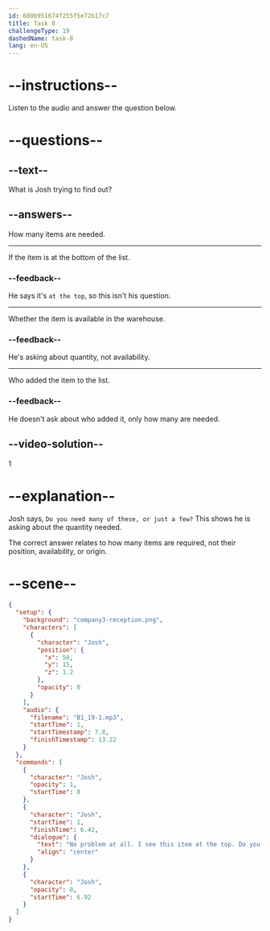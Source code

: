 ```yaml
---
id: 680b951674f255f5e72b17c7
title: Task 8
challengeType: 19
dashedName: task-8
lang: en-US
---
```


<!-- (Audio) Josh: No problem at all. I see this item at the top. Do you need many of these, or just a few? -->

# --instructions--

Listen to the audio and answer the question below.

# --questions--

## --text--

What is Josh trying to find out?

## --answers--

How many items are needed.

---

If the item is at the bottom of the list.

### --feedback--

He says it's `at the top`, so this isn't his question.

---

Whether the item is available in the warehouse.

### --feedback--

He's asking about quantity, not availability.

---

Who added the item to the list.

### --feedback--

He doesn't ask about who added it, only how many are needed.

## --video-solution--

1

# --explanation--

Josh says, `Do you need many of these, or just a few?` This shows he is asking about the quantity needed.

The correct answer relates to how many items are required, not their position, availability, or origin.

# --scene--

```json
{
  "setup": {
    "background": "company3-reception.png",
    "characters": [
      {
        "character": "Josh",
        "position": {
          "x": 50,
          "y": 15,
          "z": 1.2
        },
        "opacity": 0
      }
    ],
    "audio": {
      "filename": "B1_19-1.mp3",
      "startTime": 1,
      "startTimestamp": 7.8,
      "finishTimestamp": 13.22
    }
  },
  "commands": [
    {
      "character": "Josh",
      "opacity": 1,
      "startTime": 0
    },
    {
      "character": "Josh",
      "startTime": 1,
      "finishTime": 6.42,
      "dialogue": {
        "text": "No problem at all. I see this item at the top. Do you need many of these or just a few?",
        "align": "center"
      }
    },
    {
      "character": "Josh",
      "opacity": 0,
      "startTime": 6.92
    }
  ]
}
```
